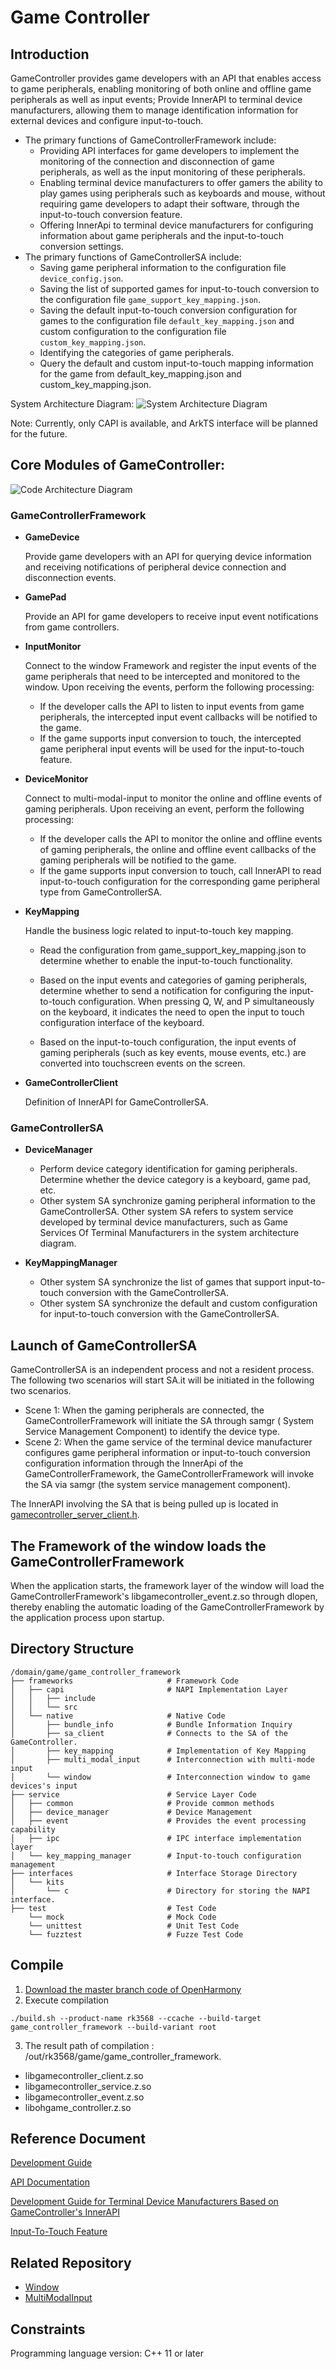 # Game Controller

## Introduction

GameController provides game developers with an API that enables access to game peripherals, enabling monitoring of both
online and offline game peripherals as well as input events;
Provide InnerAPI to terminal device manufacturers, allowing them to manage identification information for external
devices and configure input-to-touch.

- The primary functions of GameControllerFramework include:
    - Providing API interfaces for game developers to implement the monitoring of the connection and disconnection
      of game peripherals, as well as the input monitoring of these peripherals.
    - Enabling terminal device manufacturers to offer gamers the ability to play games using peripherals such as
      keyboards and mouse, without requiring game developers to adapt their software, through the input-to-touch
      conversion feature.
    - Offering InnerApi to terminal device manufacturers for configuring information about
      game peripherals and the input-to-touch conversion settings.
- The primary functions of GameControllerSA include:
    - Saving game peripheral information to the configuration file `device_config.json`.
    - Saving the list of supported games for input-to-touch conversion to the configuration
      file `game_support_key_mapping.json`.
    - Saving the default input-to-touch conversion configuration for games to the configuration
      file `default_key_mapping.json` and custom configuration to the configuration file `custom_key_mapping.json`.
    - Identifying the categories of game peripherals.
    - Query the default and custom input-to-touch mapping information for the game from default_key_mapping.json and
      custom_key_mapping.json.

System Architecture Diagram:
![System Architecture Diagram](./figures/system_arch_en.PNG)

Note: Currently, only CAPI is available, and ArkTS interface will be planned for the future.

## Core Modules of GameController:

![Code Architecture Diagram](./figures/code_arch_en.PNG)

### GameControllerFramework

- **GameDevice**

  Provide game developers with an API for querying device information and receiving notifications of peripheral device
  connection and disconnection events.

- **GamePad**

  Provide an API for game developers to receive input event notifications from game controllers.
- **InputMonitor**

  Connect to the window Framework and register the input events of the game peripherals that need to be intercepted and
  monitored to the window. Upon receiving the events, perform the following processing:
    - If the developer calls the API to listen to input events from game peripherals,
      the intercepted input event callbacks will be notified to the game.
    - If the game supports input conversion to touch, the intercepted game peripheral input events will be used for the
      input-to-touch feature.

- **DeviceMonitor**

  Connect to multi-modal-input to monitor the online and offline events of gaming peripherals. Upon receiving an
  event, perform the following processing:
    - If the developer calls the API to monitor the online and offline events of gaming peripherals, the online and
      offline event callbacks of the gaming peripherals will be notified to the game.
    - If the game supports input conversion to touch, call InnerAPI to read input-to-touch configuration for
      the corresponding game peripheral type from GameControllerSA.

- **KeyMapping**

  Handle the business logic related to input-to-touch key mapping.
    - Read the configuration from game_support_key_mapping.json to determine whether to enable the input-to-touch
      functionality.
    - Based on the input events and categories of gaming peripherals, determine whether to send a notification for
      configuring the input-to-touch configuration. When pressing Q, W, and P simultaneously on the keyboard, it
      indicates the need to open the input to touch configuration interface of the keyboard.

    - Based on the input-to-touch configuration, the input events of gaming peripherals (such as key events, mouse
      events, etc.) are converted into touchscreen events on the screen.
- **GameControllerClient**

  Definition of InnerAPI for GameControllerSA.

### GameControllerSA

- **DeviceManager**
    - Perform device category identification for gaming peripherals. Determine whether the device category is a
      keyboard, game pad, etc.
    - Other system SA synchronize gaming peripheral information to the GameControllerSA. Other system SA refers to
      system service developed by terminal device manufacturers, such as Game Services Of Terminal Manufacturers
      in the system architecture diagram.

- **KeyMappingManager**
    - Other system SA synchronize the list of games that support input-to-touch conversion with the
      GameControllerSA.
    - Other system SA synchronize the default and custom configuration for input-to-touch conversion with the
      GameControllerSA.

## Launch of GameControllerSA

GameControllerSA is an independent process and not a resident process. The following two scenarios will start SA.it
will be initiated in the following two scenarios.

- Scene 1: When the gaming peripherals are connected, the GameControllerFramework will initiate the SA through samgr (
  System Service Management Component) to identify the device type.
- Scene 2: When the game service of the terminal device manufacturer configures game peripheral information or
  input-to-touch conversion configuration information through the InnerApi of the GameControllerFramework, the
  GameControllerFramework will invoke the SA via samgr (the system service management component).

The InnerAPI involving the SA that is being pulled up is located
in [gamecontroller_server_client.h](https://gitcode.com/openharmony-sig/game_game_controller_framework/blob/master/frameworks/native/sa_client/include/gamecontroller_server_client.h).

## The Framework of the window loads the GameControllerFramework

When the application starts, the framework layer of the window will load the GameControllerFramework's
libgamecontroller_event.z.so through dlopen, thereby enabling the automatic loading of the GameControllerFramework by
the application process upon startup.

## Directory Structure

```
/domain/game/game_controller_framework
├── frameworks                     # Framework Code
│   ├── capi                       # NAPI Implementation Layer
│   │   ├── include
│   │   └── src
│   └── native                     # Native Code
│       ├── bundle_info            # Bundle Information Inquiry
│       ├── sa_client              # Connects to the SA of the GameController.
│       ├── key_mapping            # Implementation of Key Mapping 
│       ├── multi_modal_input      # Interconnection with multi-mode input 
│       └── window                 # Interconnection window to game devices's input
├── service                        # Service Layer Code
│   ├── common                     # Provide common methods
│   ├── device_manager             # Device Management
│   ├── event                      # Provides the event processing capability
│   ├── ipc                        # IPC interface implementation layer
│   └── key_mapping_manager        # Input-to-touch configuration management
├── interfaces                     # Interface Storage Directory 
│   └── kits                        
│       └── c                      # Directory for storing the NAPI interface.
├── test                           # Test Code
    └── mock                       # Mock Code
    └── unittest                   # Unit Test Code 
    └── fuzztest                   # Fuzze Test Code
```

## Compile

1. [Download the master branch code of OpenHarmony](https://www.openharmony.cn/download/)
2. Execute compilation

```shell
./build.sh --product-name rk3568 --ccache --build-target game_controller_framework --build-variant root
```

3. The result path of compilation : /out/rk3568/game/game_controller_framework.

- libgamecontroller_client.z.so
- libgamecontroller_service.z.so
- libgamecontroller_event.z.so
- libohgame_controller.z.so

## Reference Document

[Development Guide](https://gitcode.com/weixin_42784160/docs/blob/master/zh-cn/application-dev/game-controller/Readme-CN.md)

[API Documentation](https://gitcode.com/weixin_42784160/docs/blob/master/zh-cn/application-dev/reference/apis-game-controller-kit/Readme-CN.md)

[Development Guide for Terminal Device Manufacturers Based on GameController's InnerAPI](https://gitcode.com/openharmony-sig/game_game_controller_framework/wiki/Home.md)

[Input-To-Touch Feature](https://gitcode.com/openharmony-sig/game_game_controller_framework/wiki/Home.md)

## Related Repository

- [Window](https://gitee.com/openharmony/window_window_manager/blob/master/README.md)
- [MultiModalInput](https://gitee.com/openharmony/multimodalinput_input/blob/master/README.md)

## Constraints

Programming language version: C++ 11 or later
